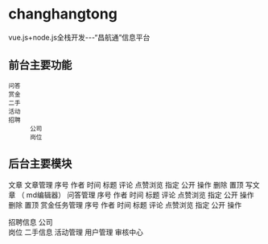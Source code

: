 # changhangtong
vue.js+node.js全栈开发---“昌航通”信息平台


## 前台主要功能
    问答
    赏金
    二手
    活动
    招聘
          公司     
          岗位


          
## 后台主要模块
文章
      文章管理    序号   作者  时间   标题   评论  点赞浏览  指定  公开      操作
                                                                                                     删除  置顶
       写文章 
       （   md编辑器）
问答管理      序号   作者  时间   标题   评论  点赞浏览  指定  公开        操作
                                                                                                     删除  置顶
赏金任务管理     序号   作者  时间   标题   评论  点赞浏览  指定  公开        操作
       
招聘信息
    公司     
    岗位
二手信息
活动管理
用户管理
审核中心